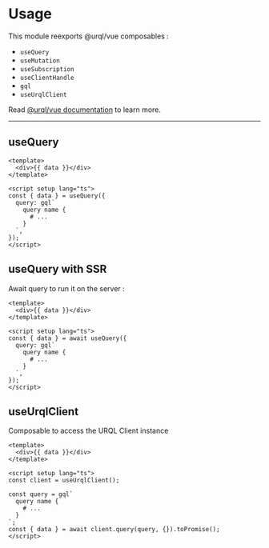 # Usage

This module reexports @urql/vue composables :

- `useQuery`
- `useMutation`
- `useSubscription`
- `useClientHandle`
- `gql`
- `useUrqlClient`

Read [@urql/vue documentation](https://formidable.com/open-source/urql/docs/basics/vue/) to learn more.

---

## useQuery

```vue
<template>
  <div>{{ data }}</div>
</template>

<script setup lang="ts">
const { data } = useQuery({
  query: gql`
    query name {
      # ...
    }
  `,
});
</script>
```

## useQuery with SSR

Await query to run it on the server :

```vue
<template>
  <div>{{ data }}</div>
</template>

<script setup lang="ts">
const { data } = await useQuery({
  query: gql`
    query name {
      # ...
    }
  `,
});
</script>
```

## useUrqlClient

Composable to access the URQL Client instance

```vue
<template>
  <div>{{ data }}</div>
</template>

<script setup lang="ts">
const client = useUrqlClient();

const query = gql`
  query name {
    # ...
  }
`;
const { data } = await client.query(query, {}).toPromise();
</script>
```
